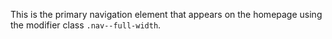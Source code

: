 This is the primary navigation element that appears on the homepage using the modifier class `.nav--full-width`.
